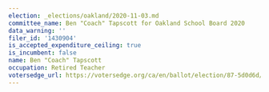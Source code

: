 ```yaml
---
election: _elections/oakland/2020-11-03.md
committee_name: Ben "Coach" Tapscott for Oakland School Board 2020
data_warning: ''
filer_id: '1430904'
is_accepted_expenditure_ceiling: true
is_incumbent: false
name: Ben "Coach" Tapscott
occupation: Retired Teacher
votersedge_url: https://votersedge.org/ca/en/ballot/election/87-5d0d6d/address/null/zip/94605/contests/contest/21298/candidate/151506
---
```

